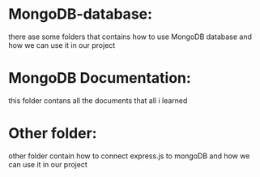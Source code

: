 # MongoDB-database:
there ase some folders  that contains how to use MongoDB database and how we can use it in our project

# MongoDB Documentation:
this folder contans all the documents that all i learned


# Other folder:
other folder contain how to connect express.js to mongoDB and how we can use it in our project 


